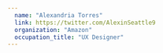```yaml
---
  name: "Alexandria Torres"
  link: https://twitter.com/AlexinSeattle9
  organization: "Amazon"
  occupation_title: "UX Designer"
---
```

